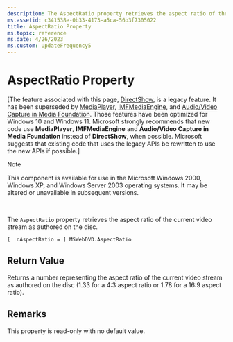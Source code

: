 ```yaml
---
description: The AspectRatio property retrieves the aspect ratio of the current video stream as authored on the disc.
ms.assetid: c341538e-0b33-4173-a5ca-56b3f7305022
title: AspectRatio Property
ms.topic: reference
ms.date: 4/26/2023
ms.custom: UpdateFrequency5
---
```


# AspectRatio Property

\[The feature associated with this page, [DirectShow](/windows/win32/directshow/directshow), is a legacy feature. It has been superseded by [MediaPlayer](/uwp/api/Windows.Media.Playback.MediaPlayer), [IMFMediaEngine](/windows/win32/api/mfmediaengine/nn-mfmediaengine-imfmediaengine), and [Audio/Video Capture in Media Foundation](windows/win32/medfound/audio-video-capture-in-media-foundation). Those features have been optimized for Windows 10 and Windows 11. Microsoft strongly recommends that new code use **MediaPlayer**, **IMFMediaEngine** and **Audio/Video Capture in Media Foundation** instead of **DirectShow**, when possible. Microsoft suggests that existing code that uses the legacy APIs be rewritten to use the new APIs if possible.\]

> [!Note]  
> This component is available for use in the Microsoft Windows 2000, Windows XP, and Windows Server 2003 operating systems. It may be altered or unavailable in subsequent versions.

 

The `AspectRatio` property retrieves the aspect ratio of the current video stream as authored on the disc.

``` syntax
[  nAspectRatio = ] MSWebDVD.AspectRatio 
```

## Return Value

Returns a number representing the aspect ratio of the current video stream as authored on the disc (1.33 for a 4:3 aspect ratio or 1.78 for a 16:9 aspect ratio).

## Remarks

This property is read-only with no default value.

 

 



